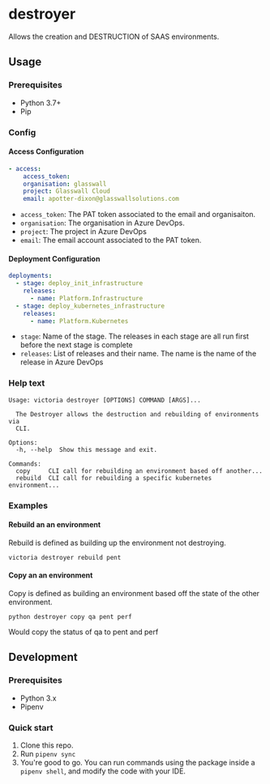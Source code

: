 # destroyer

Allows the creation and DESTRUCTION of SAAS environments.

## Usage

### Prerequisites
- Python 3.7+
- Pip

### Config

#### Access Configuration
```yaml
- access:
    access_token:
    organisation: glasswall
    project: Glasswall Cloud
    email: apotter-dixon@glasswallsolutions.com
```

- `access_token`: The PAT token associated to the email and organisaiton.
- `organisation`: The organisation in Azure DevOps.
- `project`: The project in Azure DevOps
- `email`: The email account associated to the PAT token.

#### Deployment Configuration
```yaml
deployments:
  - stage: deploy_init_infrastructure
    releases:
      - name: Platform.Infrastructure
  - stage: deploy_kubernetes_infrastructure
    releases:
      - name: Platform.Kubernetes
```
- `stage`: Name of the stage. The releases in each stage are all run first before the next stage is complete
- `releases`: List of releases and their name. The name is the name of the release in Azure DevOps

### Help text

```
Usage: victoria destroyer [OPTIONS] COMMAND [ARGS]...

  The Destroyer allows the destruction and rebuilding of environments via
  CLI.

Options:
  -h, --help  Show this message and exit.

Commands:
  copy     CLI call for rebuilding an environment based off another...
  rebuild  CLI call for rebuilding a specific kubernetes environment...

```

### Examples

#### Rebuild an an environment

Rebuild is defined as building up the environment not destroying.

```
victoria destroyer rebuild pent
```

#### Copy an an environment

Copy is defined as building an environment based off the state of the other environment.

```
python destroyer copy qa pent perf
```

Would copy the status of qa to pent and perf

## Development

### Prerequisites
- Python 3.x
- Pipenv

### Quick start
1. Clone this repo.
2. Run `pipenv sync`
3. You're good to go. You can run commands using the package inside a
   `pipenv shell`, and modify the code with your IDE.
